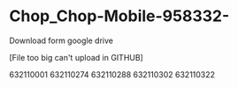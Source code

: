 # Chop_Chop-Mobile-958332-

Download form google drive

[File too big can't upload in GITHUB]

632110001 
632110274
632110288
632110302
632110322
